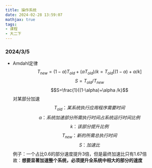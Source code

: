 ```yaml
---
title: 操作系统
date: 2024-02-28 13:59:07
mathjax: true
tags:
- 课程
- 大二下
---
```

### 2024/3/5
* Amdahl定律
$$T_{new}=(1- \alpha)T_{old}+(\alpha T_{old})/k=T_{old}[(1-\alpha)+\alpha /k]$$
$$S=T_{old}/T_{new}$$
$$S=\frac{1}{(1-\alpha)+\alpha /k}$$
对某部分加速
$$T_{old}：某系统执行应用程序需要时间$$
$$\alpha：系统加速部分所需执行时间占系统运行时间比例$$
$$k：该部分提升比例$$
$$T_{new}：新的所需总执行时间$$
$$S：加速比$$
例子：一个占比0.6的部分速度提升3倍，但是最终加速比只有1.67倍<br>
故：**想要显著加速整个系统，必须提升全系统中相大的部分的速度**
